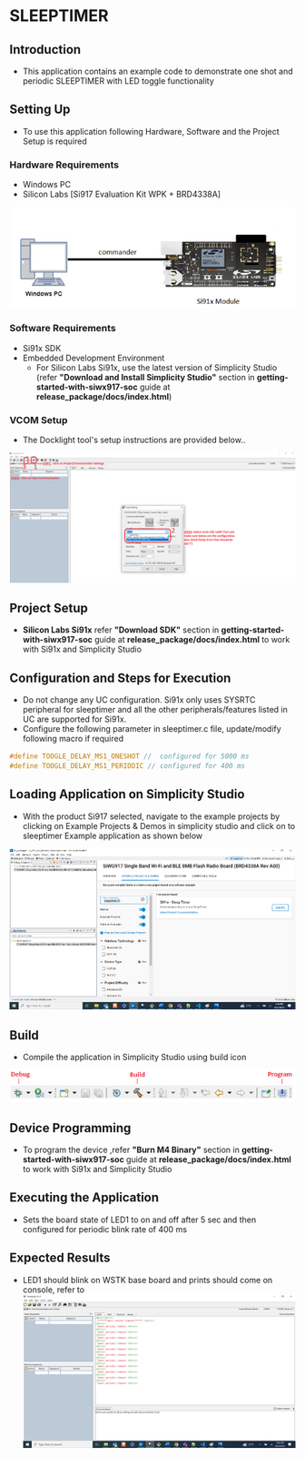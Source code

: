 # SLEEPTIMER

## Introduction

- This application contains an example code to demonstrate one shot and periodic SLEEPTIMER with LED toggle functionality

## Setting Up

- To use this application following Hardware, Software and the Project Setup is required

### Hardware Requirements

- Windows PC
- Silicon Labs [Si917 Evaluation Kit WPK + BRD4338A]

![Figure: Introduction](resources/readme/image515a.png)

### Software Requirements

- Si91x SDK
- Embedded Development Environment
  - For Silicon Labs Si91x, use the latest version of Simplicity Studio (refer **"Download and Install Simplicity Studio"** section in **getting-started-with-siwx917-soc** guide at **release_package/docs/index.html**)

### VCOM Setup
- The Docklight tool's setup instructions are provided below..

![Figure: VCOM_setup](resources/readme/vcom.png)

## Project Setup

- **Silicon Labs Si91x** refer **"Download SDK"** section in **getting-started-with-siwx917-soc** guide at **release_package/docs/index.html** to work with Si91x and Simplicity Studio

## Configuration and Steps for Execution

- Do not change any UC configuration. Si91x only uses SYSRTC peripheral for sleeptimer and all the other peripherals/features listed in UC are supported for Si91x.
- Configure the following parameter in sleeptimer.c file, update/modify following macro if required

```C
#define TOOGLE_DELAY_MS1_ONESHOT //  configured for 5000 ms
#define TOOGLE_DELAY_MS1_PERIODIC // configured for 400 ms
```

## Loading Application on Simplicity Studio

- With the product Si917 selected, navigate to the example projects by clicking on Example Projects & Demos
  in simplicity studio and click on to sleeptimer Example application as shown below

![Figure: Selecting Example project](resources/readme/image515b.png)

## Build

- Compile the application in Simplicity Studio using build icon

![Figure: Build run and Debug](resources/readme/image515c.png)

## Device Programming

- To program the device ,refer **"Burn M4 Binary"** section in **getting-started-with-siwx917-soc** guide at **release_package/docs/index.html** to work with Si91x and Simplicity Studio

## Executing the Application

- Sets the board state of LED1 to on and off after 5 sec and then configured for periodic blink rate of 400 ms

## Expected Results

- LED1 should blink on WSTK base board and prints should come on console, refer to ![Figure: Introduction](resources/readme/image515d.png)
